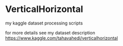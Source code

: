 # VerticalHorizontal
my kaggle dataset processing scripts

for more details see my dataset description <https://www.kaggle.com/tahavahedi/verticalhorizontal>
